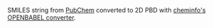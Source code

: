 SMILES string from [PubChem](https://pubchem.ncbi.nlm.nih.gov/) converted to 2D PBD with [cheminfo's OPENBABEL converter](http://www.cheminfo.org/Chemistry/Cheminformatics/FormatConverter/index.html).
